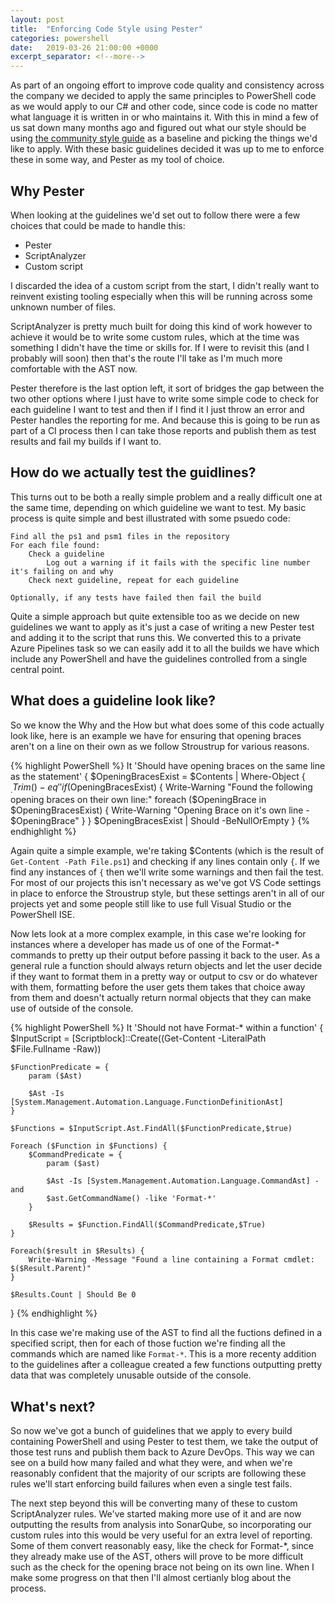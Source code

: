 ```yaml
---
layout: post
title:  "Enforcing Code Style using Pester"
categories: powershell
date:   2019-03-26 21:00:00 +0000
excerpt_separator: <!--more-->
---
```


As part of an ongoing effort to improve code quality and consistency across the company we decided to apply the same principles to PowerShell code as we would apply to our C# and other code, since code is code no matter what language it is written in or who maintains it. With this in mind a few of us sat down many months ago and figured out what our style should be using [the community style guide](https://github.com/PoshCode/PowerShellPracticeAndStyle) as a baseline and picking the things we'd like to apply. With these basic guidelines decided it was up to me to enforce these in some way, and Pester as my tool of choice.

<!--more-->

## Why Pester

When looking at the guidelines we'd set out to follow there were a few choices that could be made to handle this:

* Pester
* ScriptAnalyzer
* Custom script

I discarded the idea of a custom script from the start, I didn't really want to reinvent existing tooling especially when this will be running across some unknown number of files.

ScriptAnalyzer is pretty much built for doing this kind of work however to achieve it would be to write some custom rules, which at the time was something I didn't have the time or skills for. If I were to revisit this (and I probably will soon) then that's the route I'll take as I'm much more comfortable with the AST now.

Pester therefore is the last option left, it sort of bridges the gap between the two other options where I just have to write some simple code to check for each guideline I want to test and then if I find it I just throw an error and Pester handles the reporting for me. And because this is going to be run as part of a CI process then I can take those reports and publish them as test results and fail my builds if I want to.

## How do we actually test the guidlines?

This turns out to be both a really simple problem and a really difficult one at the same time, depending on which guideline we want to test. My basic process is quite simple and best illustrated with some psuedo code:

```
Find all the ps1 and psm1 files in the repository
For each file found:
    Check a guideline
        Log out a warning if it fails with the specific line number it's failing on and why
    Check next guideline, repeat for each guideline

Optionally, if any tests have failed then fail the build
```

Quite a simple approach but quite extensible too as we decide on new guidelines we want to apply as it's just a case of writing a new Pester test and adding it to the script that runs this. We converted this to a private Azure Pipelines task so we can easily add it to all the builds we have which include any PowerShell and have the guidelines controlled from a single central point.

## What does a guideline look like?

So we know the Why and the How but what does some of this code actually look like, here is an example we have for ensuring that opening braces aren't on a line on their own as we follow Stroustrup for various reasons.

{% highlight PowerShell %}
It 'Should have opening braces on the same line as the statement' {
    $OpeningBracesExist = $Contents | Where-Object { $_.Trim() -eq '{'}
    if ($OpeningBracesExist) {
        Write-Warning "Found the following opening braces on their own line:"
        foreach ($OpeningBrace in $OpeningBracesExist) {
            Write-Warning "Opening Brace on it's own line - $OpeningBrace"
        }
    }
    $OpeningBracesExist | Should -BeNullOrEmpty
}
{% endhighlight %}

Again quite a simple example, we're taking $Contents (which is the result of `Get-Content -Path File.ps1`) and checking if any lines contain only `{`. If we find any instances of `{` then we'll write some warnings and then fail the test. For most of our projects this isn't necessary as we've got VS Code settings in place to enforce the Stroustrup style, but these settings aren't in all of our projects yet and some people still like to use full Visual Studio or the PowerShell ISE.

Now lets look at a more complex example, in this case we're looking for instances where a developer has made us of one of the Format-* commands to pretty up their output before passing it back to the user. As a general rule a function should always return objects and let the user decide if they want to format them in a pretty way or output to csv or do whatever with them, formatting before the user gets them takes that choice away from them and doesn't actually return normal objects that they can make use of outside of the console.

{% highlight PowerShell %}
It 'Should not have Format-* within a function' {
    $InputScript = [Scriptblock]::Create((Get-Content -LiteralPath $File.Fullname -Raw))

    $FunctionPredicate = {
        param ($Ast)

        $Ast -Is [System.Management.Automation.Language.FunctionDefinitionAst]
    }

    $Functions = $InputScript.Ast.FindAll($FunctionPredicate,$true)

    Foreach ($Function in $Functions) {
        $CommandPredicate = {
            param ($ast)

            $Ast -Is [System.Management.Automation.Language.CommandAst] -and
            $ast.GetCommandName() -like 'Format-*'
        }

        $Results = $Function.FindAll($CommandPredicate,$True)
    }

    Foreach($result in $Results) {
        Write-Warning -Message "Found a line containing a Format cmdlet: $($Result.Parent)"
    }

    $Results.Count | Should Be 0
}
{% endhighlight %}

In this case we're making use of the AST to find all the fuctions defined in a specified script, then for each of those fuction we're finding all the commands which are named like `Format-*`. This is a more recenty addition to the guidelines after a colleague created a few functions outputting pretty data that was completely unusable outside of the console.

## What's next?

So now we've got a bunch of guidelines that we apply to every build containing PowerShell and using Pester to test them, we take the output of those test runs and publish them back to Azure DevOps. This way we can see on a build how many failed and what they were, and when we're reasonably confident that the majority of our scripts are following these rules we'll start enforcing build failures when even a single test fails.

The next step beyond this will be converting many of these to custom ScriptAnalyzer rules. We've started making more use of it and are now outputting the results from analysis into SonarQube, so incorporating our custom rules into this would be very useful for an extra level of reporting. Some of them convert reasonably easy, like the check for Format-*, since they already make use of the AST, others will prove to be more difficult such as the check for the opening brace not being on its own line. When I make some progress on that then I'll almost certianly blog about the process.
